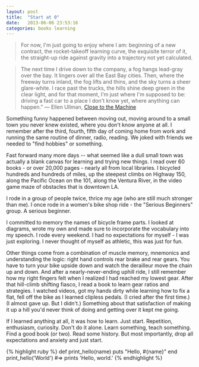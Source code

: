 ```yaml
---
layout: post
title:  "Start at 0"
date:   2013-06-06 23:53:16
categories: books learning
---
```


>For now, I'm just going to enjoy where I am: beginning of a new contract, the rocket-takeoff learning curve, the exquisite terror of it, the straight-up ride against gravity into a trajectory not yet calculated. 

>The next time I drive down to the company, a fog hangs lead-gray over the bay. It lingers over all the East Bay cities. Then, where the freeway turns inland, the fog lifts and thins, and the sky turns a sheer glare-white. I race past the trucks, the hills shine deep green in the clear light, and for that moment, I'm just where I'm supposed to be: driving a fast car to a place I don't know yet, where anything can happen." — Ellen Ullman, [Close to the Machine](www.robinsloan.com/summer-reading/and-programming/)
 
Something funny happened between moving out, moving around to a small town you never knew existed, where you don't know anyone at all. I remember after the third, fourth, fifth day of coming home from work and running the same routine of dinner, radio, reading. We joked with friends we needed to "find hobbies" or something.

Fast forward many more days -- what seemed like a dull small town was actually a blank canvas for learning and trying new things. I read over 60 books - or over 20,000 pages - nearly all from local libraries. I bicycled hundreds and hundreds of miles, up the steepest climbs on Highway 150, along the Pacific Ocean on the 101, along the Ventura River, in the video game maze of obstacles that is downtown LA. 

I rode in a group of people twice, thrice my age (who are still much stronger than me). I once rode in a women's bike shop ride - the "Serious Beginners" group. A serious beginner. 

I committed to memory the names of bicycle frame parts. I looked at diagrams, wrote my own and made sure to incorporate the vocabulary into my speech. I rode every weekend. I had no expectations for myself - I was just exploring. I never thought of myself as athletic, this was just for fun.

Other things come from a combination of muscle memory, mnemonics and understanding the logic: right hand controls rear brake and rear gears. You have to turn your bike upside down and watch the derailleur move the chain up and down. And after a nearly-never-ending uphill ride, I still remember how my right fingers felt when I realized I had reached my lowest gear. After that hill-climb shifting fiasco, I read a book to learn gear ratios and strategies. I watched videos, got my hands dirty while learning how to fix a flat, fell off the bike as I learned clipless pedals. (I cried after the first time.) (I almost gave up. But I didn't.) Something about that satisfaction of making it up a hill you'd never think of doing and getting over it kept me going.

If I learned anything at all, it was how to learn. Just start. Repetition, enthusiasm, curiosity. Don't do it alone. Learn something, teach something. Find a good book (or two). Read some history. But most importantly, drop all expectations and anxiety and just start. 

{% highlight ruby %}
def print_hello(name)
  puts "Hello, #{name}"
end
print_hello('World')
#=> prints 'Hello, world.'
{% endhighlight %}

